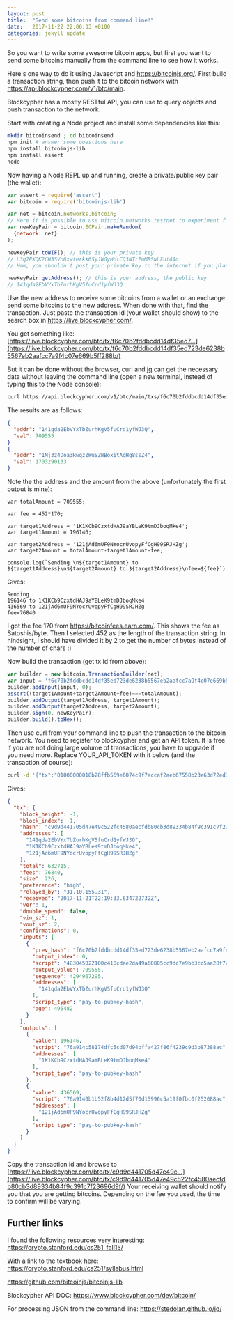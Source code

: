 ```yaml
---
layout: post
title:  "Send some bitcoins from command line!"
date:   2017-11-22 22:06:33 +0100
categories: jekyll update
---
```

So you want to write some awesome bitcoin apps, but first you want to send some bitcoins manually from the command line to see how it works..

Here's one way to do it using Javascript and <https://bitcoinjs.org/>. First build a transaction string, then push it to the bitcoin network with <https://api.blockcypher.com/v1/btc/main>.

Blockcypher has a mostly RESTful API, you can use to query objects and push transaction to the network.

Start with creating a Node project and install some dependencies like this:
```bash
mkdir bitcoinsend ; cd bitcoinsend
npm init # answer some questions here
npm install bitcoinjs-lib
npm install assert
node
```
Now having a Node REPL up and running, create a private/public key pair (the wallet):
```javascript
var assert = require('assert')
var bitcoin = require('bitcoinjs-lib')

var net = bitcoin.networks.bitcoin;
// Here it is possible to use bitcoin.networks.testnet to experiment first. You can get free tBTCs (test bitcoins) to get started.
var newKeyPair = bitcoin.ECPair.makeRandom(
  {network: net}
);

newKeyPair.toWIF(); // this is your private key
// L3q7PXQK2CH3SVn6xwterkX6SyJWGyHdtCQ3NTrFmMRSwLXut4Ao
// Hmm, you shouldn't post your private key to the internet if you plan to store a lot of bitcoins here...

newKeyPair.getAddress(); // this is your address, the public key
// 141qda2EbVYxTbZurhKgV5fuCrd1yfWJ3Q
```

Use the new address to receive some bitcoins from a wallet or an exchange: send some bitcoins to the new address. When done with that, find the transaction. Just paste the transaction id (your wallet should show) to the search box in <https://live.blockcypher.com/>.

You get something like: [https://live.blockcypher.com/btc/tx/f6c70b2fddbcdd14df35ed7...](https://live.blockcypher.com/btc/tx/f6c70b2fddbcdd14df35ed723de6238b5567eb2aafcc7a9f4c07e669b5ff288b/)

But it can be done without the browser, curl and [jq](https://stedolan.github.io/jq/) can get the necessary data without leaving the command line (open a new terminal, instead of typing this to the Node console):
```bash
curl https://api.blockcypher.com/v1/btc/main/txs/f6c70b2fddbcdd14df35ed723de6238b5567eb2aafcc7a9f4c07e669b5ff288b | jq '.outputs[] | {addr: .addresses[0], val: .value}'
```
The results are as follows:
```json
{
  "addr": "141qda2EbVYxTbZurhKgV5fuCrd1yfWJ3Q",
  "val": 709555
}
{
  "addr": "1Mj3z4Doa3RwqzZWuSZWBoxitAqHq8ssZ4",
  "val": 1703290133
}
```

Note the the address and the amount from the above (unfortunately the first output is mine):
```
var totalAmount = 709555;

var fee = 452*170;

var target1Address = '1K1KCb9CzxtdHAJ9aYBLeK9tmDJboqMke4';
var target1Amount = 196146;

var target2Address = '121jAd6mUF9NYocrUvopyFfCgH99SRJHZg';
var target2Amount = totalAmount-target1Amount-fee;

console.log(`Sending \n${target1Amount} to ${target1Address}\n${target2Amount} to ${target2Address}\nfee=${fee}`)
```
Gives:
```
Sending
196146 to 1K1KCb9CzxtdHAJ9aYBLeK9tmDJboqMke4
436569 to 121jAd6mUF9NYocrUvopyFfCgH99SRJHZg
fee=76840
```

I got the fee 170 from <https://bitcoinfees.earn.com/>. This shows the fee as Satoshis/byte. Then I selected 452 as the length of the transaction string. In hindsight, I should have divided it by 2 to get the number of bytes instead of the number of chars :)

Now build the transaction (get tx id from above):

```javascript
var builder = new bitcoin.TransactionBuilder(net);
var input = 'f6c70b2fddbcdd14df35ed723de6238b5567eb2aafcc7a9f4c07e669b5ff288b';
builder.addInput(input, 0);
assert((target1Amount+target2Amount+fee)===totalAmount);
builder.addOutput(target1Address, target1Amount);
builder.addOutput(target2Address, target2Amount);
builder.sign(0, newKeyPair);
builder.build().toHex();
```
Then use curl from your command line to push the transaction to the bitcoin network. You need to register to blockcypher and get an API token. It is free if you are not doing large volume of transactions, you have to upgrade if you need more. Replace YOUR_API_TOKEN with it below (and the transaction of course):
```bash
curl -d '{"tx":"01000000018b28ffb569e6074c9f7accaf2aeb67558b23e63d72ed35df14ddbcdd2f0bc7f6000000006b483045022100c410cdae2da49a60805cc9dc7e9bb3cc5aa28f7c0cb8db4b97d7710a09f4dbee02206705bc633bca1043c83f57b269fa5d012a37d6dd0018ed13daff9b9369db104d01210238c3ba35dc612c862d331e0945d652ccb8d02caca67bd04a4ee13d3a28e06fa5ffffffff0232fe0200000000001976a914c58174dfc5cd07d94bffa427f86f4239c9d3b87388ac59a90600000000001976a9140b1b52f8b4d12d5f70d15996c5a19f0fbc0f252088ac00000000"}' https://api.blockcypher.com/v1/btc/main/txs/push?token=YOUR_API_TOKEN
```
Gives:
```json
{
  "tx": {
    "block_height": -1,
    "block_index": -1,
    "hash": "c9d9d441705d47e49c522fc4580aecfdb80cb3d89334b84f9c391c7f23696d9f",
    "addresses": [
      "141qda2EbVYxTbZurhKgV5fuCrd1yfWJ3Q",
      "1K1KCb9CzxtdHAJ9aYBLeK9tmDJboqMke4",
      "121jAd6mUF9NYocrUvopyFfCgH99SRJHZg"
    ],
    "total": 632715,
    "fees": 76840,
    "size": 226,
    "preference": "high",
    "relayed_by": "31.10.155.31",
    "received": "2017-11-21T22:19:33.634722732Z",
    "ver": 1,
    "double_spend": false,
    "vin_sz": 1,
    "vout_sz": 2,
    "confirmations": 0,
    "inputs": [
      {
        "prev_hash": "f6c70b2fddbcdd14df35ed723de6238b5567eb2aafcc7a9f4c07e669b5ff288b",
        "output_index": 0,
        "script": "483045022100c410cdae2da49a60805cc9dc7e9bb3cc5aa28f7c0cb8db4b97d7710a09f4dbee02206705bc633bca1043c83f57b269fa5d012a37d6dd0018ed13daff9b9369db104d01210238c3ba35dc612c862d331e0945d652ccb8d02caca67bd04a4ee13d3a28e06fa5",
        "output_value": 709555,
        "sequence": 4294967295,
        "addresses": [
          "141qda2EbVYxTbZurhKgV5fuCrd1yfWJ3Q"
        ],
        "script_type": "pay-to-pubkey-hash",
        "age": 495482
      }
    ],
    "outputs": [
      {
        "value": 196146,
        "script": "76a914c58174dfc5cd07d94bffa427f86f4239c9d3b87388ac",
        "addresses": [
          "1K1KCb9CzxtdHAJ9aYBLeK9tmDJboqMke4"
        ],
        "script_type": "pay-to-pubkey-hash"
      },
      {
        "value": 436569,
        "script": "76a9140b1b52f8b4d12d5f70d15996c5a19f0fbc0f252088ac",
        "addresses": [
          "121jAd6mUF9NYocrUvopyFfCgH99SRJHZg"
        ],
        "script_type": "pay-to-pubkey-hash"
      }
    ]
  }
}
```
Copy the transaction id and browse to
[https://live.blockcypher.com/btc/tx/c9d9d441705d47e49c...](https://live.blockcypher.com/btc/tx/c9d9d441705d47e49c522fc4580aecfdb80cb3d89334b84f9c391c7f23696d9f/)
Your receiving wallet should notify you that you are getting bitcoins. Depending on the fee you used, the time to confirm will be varying.

## Further links

I found the following resources very interesting:
<https://crypto.stanford.edu/cs251_fall15/>

With a link to the textbook here: <https://crypto.stanford.edu/cs251/syllabus.html>

<https://github.com/bitcoinjs/bitcoinjs-lib>

Blockcypher API DOC: <https://www.blockcypher.com/dev/bitcoin/>

For processing JSON from the command line:
<https://stedolan.github.io/jq/>
